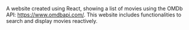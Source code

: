 A website created using React, showing a list of movies using the OMDb API: https://www.omdbapi.com/. This website includes functionalities to search and display movies reactively.
